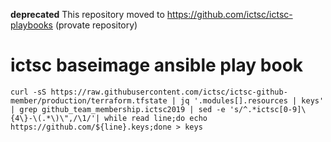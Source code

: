 **deprecated** This repository moved to https://github.com/ictsc/ictsc-playbooks (provate repository)

# ictsc baseimage ansible play book

```
curl -sS https://raw.githubusercontent.com/ictsc/ictsc-github-member/production/terraform.tfstate | jq '.modules[].resources | keys' | grep github_team_membership.ictsc2019 | sed -e 's/^.*ictsc[0-9]\{4\}-\(.*\)\",/\1/'| while read line;do echo https://github.com/${line}.keys;done > keys
```
